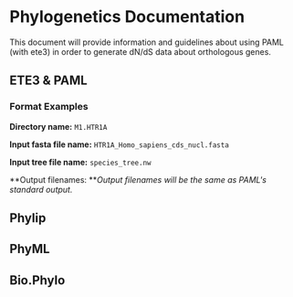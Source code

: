 # Phylogenetics Documentation

This document will provide information and guidelines about using  PAML \(with ete3\) in order to generate dN/dS data about orthologous genes.


## ETE3 & PAML

### Format Examples

**Directory name:** `M1.HTR1A`

**Input fasta file name:** `HTR1A_Homo_sapiens_cds_nucl.fasta`

**Input tree file name:** `species_tree.nw`

**Output filenames: **_Output filenames will be the same as PAML's standard output._

## Phylip


## PhyML


## Bio.Phylo